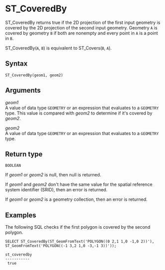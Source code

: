 # ST\_CoveredBy<a name="ST_CoveredBy-function"></a>

ST\_CoveredBy returns true if the 2D projection of the first input geometry is covered by the 2D projection of the second input geometry\. Geometry `A` is covered by geometry `B` if both are nonempty and every point in `A` is a point in `B`\. 

ST\_CoveredBy\(`A`, `B`\) is equivalent to ST\_Covers\(`B`, `A`\)\. 

## Syntax<a name="ST_CoveredBy-function-syntax"></a>

```
ST_CoveredBy(geom1, geom2)
```

## Arguments<a name="ST_CoveredBy-function-arguments"></a>

 *geom1*   
A value of data type `GEOMETRY` or an expression that evaluates to a `GEOMETRY` type\. This value is compared with *geom2* to determine if it's covered by *geom2*\. 

 *geom2*   
A value of data type `GEOMETRY` or an expression that evaluates to a `GEOMETRY` type\. 

## Return type<a name="ST_CoveredBy-function-return"></a>

`BOOLEAN`

If *geom1* or *geom2* is null, then null is returned\. 

If *geom1* and *geom2* don't have the same value for the spatial reference system identifier \(SRID\), then an error is returned\. 

If *geom1* or *geom2* is a geometry collection, then an error is returned\. 

## Examples<a name="ST_CoveredBy-function-examples"></a>

The following SQL checks if the first polygon is covered by the second polygon\. 

```
SELECT ST_CoveredBy(ST_GeomFromText('POLYGON((0 2,1 1,0 -1,0 2))'), ST_GeomFromText('POLYGON((-1 3,2 1,0 -3,-1 3))'));
```

```
st_coveredby
-----------
 true
```
